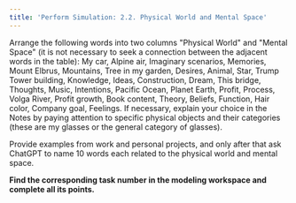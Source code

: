 ```yaml
---
title: 'Perform Simulation: 2.2. Physical World and Mental Space'
---
```


Arrange the following words into two columns "Physical World" and "Mental Space" (it is not necessary to seek a connection between the adjacent words in the table): My car, Alpine air, Imaginary scenarios, Memories, Mount Elbrus, Mountains, Tree in my garden, Desires, Animal, Star, Trump Tower building, Knowledge, Ideas, Construction, Dream, This bridge, Thoughts, Music, Intentions, Pacific Ocean, Planet Earth, Profit, Process, Volga River, Profit growth, Book content, Theory, Beliefs, Function, Hair color, Company goal, Feelings. If necessary, explain your choice in the Notes by paying attention to specific physical objects and their categories (these are my glasses or the general category of glasses).

Provide examples from work and personal projects, and only after that ask ChatGPT to name 10 words each related to the physical world and mental space.

**Find the corresponding task number in the modeling workspace and complete all its points.**